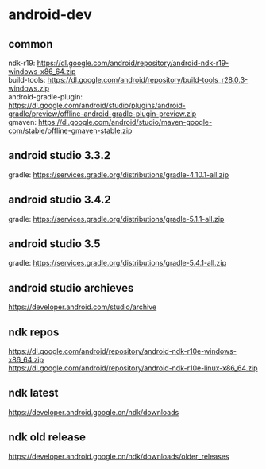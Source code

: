 # android-dev
## common
ndk-r19: https://dl.google.com/android/repository/android-ndk-r19-windows-x86_64.zip  
build-tools: https://dl.google.com/android/repository/build-tools_r28.0.3-windows.zip  
android-gradle-plugin: https://dl.google.com/android/studio/plugins/android-gradle/preview/offline-android-gradle-plugin-preview.zip  
gmaven: https://dl.google.com/android/studio/maven-google-com/stable/offline-gmaven-stable.zip  

## android studio 3.3.2
gradle: https://services.gradle.org/distributions/gradle-4.10.1-all.zip  

## android studio 3.4.2
gradle: https://services.gradle.org/distributions/gradle-5.1.1-all.zip  

## android studio 3.5
gradle: https://services.gradle.org/distributions/gradle-5.4.1-all.zip  

## android studio archieves
https://developer.android.com/studio/archive  
  
## ndk repos
https://dl.google.com/android/repository/android-ndk-r10e-windows-x86_64.zip  
https://dl.google.com/android/repository/android-ndk-r10e-linux-x86_64.zip  

## ndk latest
https://developer.android.google.cn/ndk/downloads

## ndk old release
https://developer.android.google.cn/ndk/downloads/older_releases

